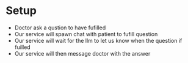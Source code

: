 

# Setup
* Doctor ask a qustion to have fufilled
* Our service will spawn chat with patient to fufill question
* Our service will wait for the llm to let us know when the question if fuilled
* Our service will then message doctor with the answer
